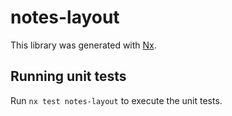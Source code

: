 # notes-layout

This library was generated with [Nx](https://nx.dev).

## Running unit tests

Run `nx test notes-layout` to execute the unit tests.

